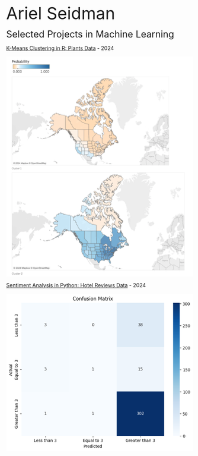 <span style="font-size: 45px;">Ariel Seidman</span>

<span style="font-size: 25px;">Selected Projects in Machine Learning</span>

[K-Means Clustering in R: Plants Data]( https://github.com/arielseidman/K-Means_Clustering/blob/main/Plants_nb.md) - 2024

[<img src="plants_image.png" alt="plants_image.png" style="display: block;">]( https://github.com/arielseidman/K-Means_Clustering/blob/main/Plants_nb.md)

[Sentiment Analysis in Python: Hotel Reviews Data](https://github.com/arielseidman/Sentiment_Analysis/blob/main/README.md) - 2024

[<img src="Hotels_Confusion_Matrix.png" alt="Hotels_Confusion_Matrix.png" style="display: block;">](https://github.com/arielseidman/Sentiment_Analysis/blob/main/README.md)
